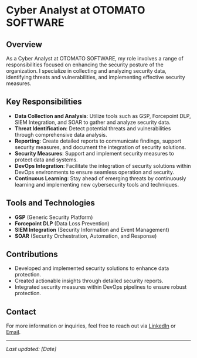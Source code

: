 # Cyber Analyst at OTOMATO SOFTWARE

## Overview

As a Cyber Analyst at OTOMATO SOFTWARE, my role involves a range of responsibilities focused on enhancing the security posture of the organization. I specialize in collecting and analyzing security data, identifying threats and vulnerabilities, and implementing effective security measures.

## Key Responsibilities

- **Data Collection and Analysis**: Utilize tools such as GSP, Forcepoint DLP, SIEM Integration, and SOAR to gather and analyze security data.
- **Threat Identification**: Detect potential threats and vulnerabilities through comprehensive data analysis.
- **Reporting**: Create detailed reports to communicate findings, support security measures, and document the integration of security solutions.
- **Security Measures**: Support and implement security measures to protect data and systems.
- **DevOps Integration**: Facilitate the integration of security solutions within DevOps environments to ensure seamless operation and security.
- **Continuous Learning**: Stay ahead of emerging threats by continuously learning and implementing new cybersecurity tools and techniques.

## Tools and Technologies

- **GSP** (Generic Security Platform)
- **Forcepoint DLP** (Data Loss Prevention)
- **SIEM Integration** (Security Information and Event Management)
- **SOAR** (Security Orchestration, Automation, and Response)

## Contributions

- Developed and implemented security solutions to enhance data protection.
- Created actionable insights through detailed security reports.
- Integrated security measures within DevOps pipelines to ensure robust protection.

## Contact

For more information or inquiries, feel free to reach out via [LinkedIn](https://www.linkedin.com/company/otomato/) or [Email](mailto:undergruntl@gmail.com).

---

*Last updated: [Date]*
